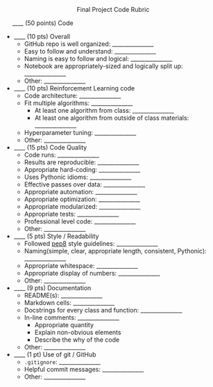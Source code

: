 <center>Final Project Code Rubric</center>

&nbsp;&nbsp;&nbsp;&nbsp;&nbsp;\_\_\_\_ (50 points) Code 

- \_\_\_\_ (10 pts) Overall
    + GitHub repo is well organized: \_\_\_\_\_\_\_\_\_\_\_\_\_\_\_
    + Easy to follow and understand: \_\_\_\_\_\_\_\_\_\_\_\_\_\_\_
    + Naming is easy to follow and logical: \_\_\_\_\_\_\_\_\_\_\_\_\_\_\_
    + Notebook are appropriately-sized and logically split up: \_\_\_\_\_\_\_\_\_\_\_\_\_\_\_
    - Other: \_\_\_\_\_\_\_\_\_\_\_\_\_\_\_
- \_\_\_\_ (10 pts) Reinforcement Learning code
    + Code architecture: \_\_\_\_\_\_\_\_\_\_\_\_\_\_\_
    - Fit multiple algorithms: \_\_\_\_\_\_\_\_\_\_\_\_\_\_\_
        - At least one algorithm from class: \_\_\_\_\_\_\_\_\_\_\_\_\_\_\_
        - At least one algorithm from outside of class materials: \_\_\_\_\_\_\_\_\_\_\_\_\_\_\_
    - Hyperparameter tuning: \_\_\_\_\_\_\_\_\_\_\_\_\_\_\_
    - Other: \_\_\_\_\_\_\_\_\_\_\_\_\_\_\_
- \_\_\_\_ (15 pts) Code Quality
    - Code runs: \_\_\_\_\_\_\_\_\_\_\_\_\_\_\_
    - Results are reproducible: \_\_\_\_\_\_\_\_\_\_\_\_\_\_\_
    - Appropriate hard-coding: \_\_\_\_\_\_\_\_\_\_\_\_\_\_\_
    - Uses Pythonic idioms: \_\_\_\_\_\_\_\_\_\_\_\_\_\_\_
    + Effective passes over data: \_\_\_\_\_\_\_\_\_\_\_\_\_\_\_
    + Appropriate automation: \_\_\_\_\_\_\_\_\_\_\_\_\_\_\_
    + Appropriate optimization: \_\_\_\_\_\_\_\_\_\_\_\_\_\_\_
    + Appropriate modularized: \_\_\_\_\_\_\_\_\_\_\_\_\_\_\_
    - Appropriate tests: \_\_\_\_\_\_\_\_\_\_\_\_\_\_\_
    - Professional level code: \_\_\_\_\_\_\_\_\_\_\_\_\_\_\_
    - Other: \_\_\_\_\_\_\_\_\_\_\_\_\_\_\_
- \_\_\_\_ (5 pts) Style / Readability 
    - Followed [pep8](http://pep8.org/) style guidelines: \_\_\_\_\_\_\_\_\_\_\_\_\_\_\_
    - Naming(simple, clear, appropriate length, consistent, Pythonic): \_\_\_\_\_\_\_\_\_\_\_\_\_\_\_
    - Appropriate whitespace: \_\_\_\_\_\_\_\_\_\_\_\_\_\_\_
    - Appropriate display of numbers:  \_\_\_\_\_\_\_\_\_\_\_\_\_\_\_
    - Other: \_\_\_\_\_\_\_\_\_\_\_\_\_\_\_
- \_\_\_\_ (9 pts) Documentation
    + README(s): \_\_\_\_\_\_\_\_\_\_\_\_\_\_\_
    + Markdown cells: \_\_\_\_\_\_\_\_\_\_\_\_\_\_\_
    + Docstrings for every class and function: \_\_\_\_\_\_\_\_\_\_\_\_\_\_\_
    + In-line comments: \_\_\_\_\_\_\_\_\_\_\_\_\_\_\_
        * Appropriate quantity
        - Explain non-obvious elements
        - Describe the why of the code
    - Other: \_\_\_\_\_\_\_\_\_\_\_\_\_\_\_
- \_\_\_\_ (1 pt) Use of git / GitHub
    - `.gitignore`: \_\_\_\_\_\_\_\_\_\_\_\_\_\_\_
    - Helpful commit messages: \_\_\_\_\_\_\_\_\_\_\_\_\_\_\_
    - Other: \_\_\_\_\_\_\_\_\_\_\_\_\_\_\_
